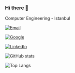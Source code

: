 ### Hi there 👋

Computer Engineering - Istanbul

[![Email](https://img.shields.io/badge/Email-97burakfidan97@gmail.com-blue?labelColor=black)](mailto:97burakfidan97@gmail.com)

[![Google](https://img.shields.io/badge/Android-MrNtlu-grightgreen?logo=Android&logoColor=brightgreen&labelColor=black)](https://play.google.com/store/apps/dev?id=8269784969410642250)

[![LinkedIn](https://img.shields.io/badge/Android-MrNtlu-blue?logo=Linkedin&logoColor=blue&labelColor=black)](https://www.linkedin.com/in/burak-fidan/)

![GitHub stats](https://github-readme-stats.vercel.app/api?username=mrntlu&count_private=true&show_icons=true&bg_color=101013&title_color=00DCA8&text_color=FDFCFF&theme=vue)

![Top Langs](https://github-readme-stats.vercel.app/api/top-langs/?username=MrNtlu&layout=compact&show_icons=true&theme=vue&hide_border=true&count_private=true&bg_color=101013&title_color=00DCA8&text_color=FDFCFF)
